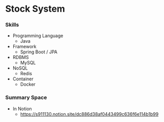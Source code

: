 # Stock System

### Skills
* Programming Language
  * Java
* Framework
  * Spring Boot / JPA
* RDBMS
  * MySQL
* NoSQL
  * Redis
* Container
  * Docker

### Summary Space
* In Notion
  * https://s911130.notion.site/dc886d38af0443499c636f6e114b1b99